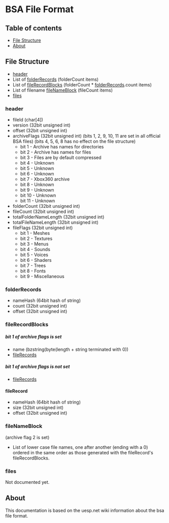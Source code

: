 # BSA File Format

## Table of contents

* [File Structure](#file-structure)
* [About](#about)

## File Structure

* [header](#header)
* List of [folderRecords](#folderrecords) (folderCount items)
* List of [fileRecordBlocks](#filerecordblocks) (folderCount * [folderRecords](#folderrecords).count items)
* List of filename [fileNameBlock](#filenameblock) (fileCount items)
* [files](#files)

### header

* fileId (char[4])
* version (32bit unsigned int)
* offset (32bit unsigned int)
* archiveFlags (32bit unsigned int) (bits 1, 2, 9, 10, 11 are set in all official BSA files) (bits 4, 5, 6, 8 has no effect on the file structure)
  * bit 1 - Archive has names for directories
  * bit 2 - Archive has names for files
  * bit 3 - Files are by default compressed
  * bit 4 - Unknown
  * bit 5 - Unknown
  * bit 6 - Unknown
  * bit 7 - Xbox360 archive
  * bit 8 - Unknown
  * bit 9 - Unknown
  * bit 10 - Unknown
  * bit 11 - Unknown
* folderCount (32bit unsigned int)
* fileCount (32bit unsigned int)
* totalFolderNameLength (32bit unsigned int)
* totalFileNameLength (32bit unsigned int)
* fileFlags (32bit unsigned int)
  * bit 1 - Meshes
  * bit 2 - Textures
  * bit 3 - Menus
  * bit 4 - Sounds
  * bit 5 - Voices
  * bit 6 - Shaders
  * bit 7 - Trees
  * bit 8 - Fonts
  * bit 9 - Miscellaneous

### folderRecords
* nameHash (64bit hash of string)
* count (32bit unsigned int)
* offset (32bit unsigned int)

### fileRecordBlocks

##### bit 1 of archive flags is set
* name (bzstring(byte(length + string terminated with 0))
* [fileRecords](#filerecord)

##### bit 1 of archive flags is not set
* [fileRecords](#filerecord)

####  fileRecord
* nameHash (64bit hash of string)
* size (32bit unsigned int)
* offset (32bit unsigned int)

### fileNameBlock
(archive flag 2 is set)
* List of lower case file names, one after another (ending with a 0) ordered in the same order as those generated with the fileRecord's fileRecordBlocks.

### files

Not documented yet.

## About

This documentation is based on the uesp.net wiki information about the bsa file format.
